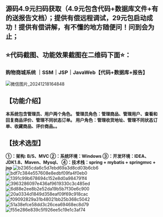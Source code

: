 ## 源码4.9元扫码获取（4.9元包含代码+数据库文件+有的送报告文档）；提供有偿远程调试，29元包启动成功！提供有偿讲解，有不懂的地方随便问！问到会为止；
## ⭐代码截图、功能效果截图在二维码下面⭐：
### 购物商城系统 ｜SSM｜JSP｜JavaWeb【代码+数据库+报告】
![微信图片_20241218164848](https://github.com/user-attachments/assets/646b2784-afb8-47ee-a4d4-5ccc9f96b331)

## 【功能介绍】
**本系统包含管理员、用户两个角色。
管理员角色：管理商品、管理用户、查看和回复商品评价、管理不同状态订单。
用户角色：管理收货地址、管理不同状态订单、收藏商品、评价商品。。**
## 【技术选型】
**①：架构: B/S、MVC
②：系统环境：Windows
③：开发环境：IDEA、JDK1.8、Maven、Mysql、
④：技术栈：spring + mybatis + springmvc + jsp**
![b2365cda6c5d7ebd69a3d8cd03b6cb6](https://github.com/user-attachments/assets/5e419c1f-3ec0-4384-adba-366894957789)
![bdf7c384e557608e8edbf09fa4f0eb0](https://github.com/user-attachments/assets/9e61894e-0323-4527-b96d-1444e68f8915)
![1391c99b678694c152e8d0a984791f4](https://github.com/user-attachments/assets/456a9cbe-5f00-4c68-b65f-eb021de44ba5)
![3963286097e436af9619330c3c485ed](https://github.com/user-attachments/assets/7efac5f4-c185-45e0-80f2-88b1e5376fe5)
![6d88e2ee8b2e52da19b5b7f30e6c900](https://github.com/user-attachments/assets/354bfce4-d123-4ca1-9448-a412bd78ae82)
![20a0334d1849d358eaf09f69c918cac](https://github.com/user-attachments/assets/f556a470-2c14-4d80-a511-c6a5fe8ef59f)
![f09092829a31b48021bb25b368c5042](https://github.com/user-attachments/assets/fcc8b99d-6e7b-4c17-9cd3-469f97d8ba34)
![51a38efce58dd3c26cea69468ec8d79](https://github.com/user-attachments/assets/65a87378-8c27-45c5-bda4-88ae2fe731de)
![f55e286e839c5f926ee5c19e1c3af74](https://github.com/user-attachments/assets/abf94c44-e3d5-4d52-a9ac-a72540c780d0)
